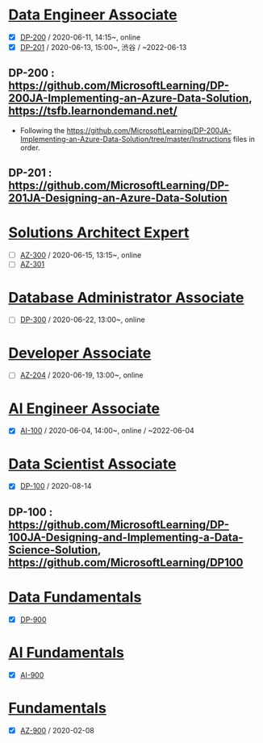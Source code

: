 # [Data Engineer Associate](https://docs.microsoft.com/ko-kr/learn/certifications/azure-data-engineer)
 - [X] [DP-200](https://docs.microsoft.com/ko-kr/learn/certifications/exams/dp-200) / 2020-06-11, 14:15~, online
 - [X] [DP-201](https://docs.microsoft.com/ko-kr/learn/certifications/exams/dp-201) / 2020-06-13, 15:00~, 渋谷 / ~2022-06-13
## DP-200 : https://github.com/MicrosoftLearning/DP-200JA-Implementing-an-Azure-Data-Solution, https://tsfb.learnondemand.net/
 - Following the https://github.com/MicrosoftLearning/DP-200JA-Implementing-an-Azure-Data-Solution/tree/master/Instructions files in order.
 ## DP-201 : https://github.com/MicrosoftLearning/DP-201JA-Designing-an-Azure-Data-Solution


# [Solutions Architect Expert](https://docs.microsoft.com/ko-kr/learn/certifications/azure-solutions-architect)
 - [ ] [AZ-300](https://docs.microsoft.com/ko-kr/learn/certifications/exams/az-300) / 2020-06-15, 13:15~, online
 - [ ] [AZ-301](https://docs.microsoft.com/ko-kr/learn/certifications/exams/az-301)

# [Database Administrator Associate](https://docs.microsoft.com/ko-kr/learn/certifications/azure-database-administrator-associate)
 - [ ] [DP-300](https://docs.microsoft.com/ko-kr/learn/certifications/exams/dp-300) / 2020-06-22, 13:00~, online

# [Developer Associate](https://docs.microsoft.com/ko-kr/learn/certifications/azure-developer)
 - [ ] [AZ-204](https://docs.microsoft.com/ko-kr/learn/certifications/exams/az-204) / 2020-06-19, 13:00~, online

# [AI Engineer Associate](https://docs.microsoft.com/ko-kr/learn/certifications/azure-ai-engineer)
 - [X] [AI-100](https://docs.microsoft.com/ko-kr/learn/certifications/exams/ai-100) / 2020-06-04, 14:00~, online / ~2022-06-04

# [Data Scientist Associate](https://docs.microsoft.com/ko-kr/learn/certifications/azure-data-scientist)
 - [x] [DP-100](https://docs.microsoft.com/ko-kr/learn/certifications/exams/dp-100) / 2020-08-14
## DP-100 : https://github.com/MicrosoftLearning/DP-100JA-Designing-and-Implementing-a-Data-Science-Solution, https://github.com/MicrosoftLearning/DP100 

# [Data Fundamentals](https://docs.microsoft.com/ko-kr/learn/certifications/azure-data-fundamentals)
 - [x] [DP-900](https://docs.microsoft.com/ko-kr/learn/certifications/exams/dp-900)

# [AI Fundamentals](https://docs.microsoft.com/ko-kr/learn/certifications/azure-ai-fundamentals)
 - [x] [AI-900](https://docs.microsoft.com/ko-kr/learn/certifications/exams/ai-900)

# [Fundamentals](https://docs.microsoft.com/ko-kr/learn/certifications/azure-fundamentals)
 - [X] [AZ-900](https://docs.microsoft.com/ko-kr/learn/certifications/exams/az-900) / 2020-02-08